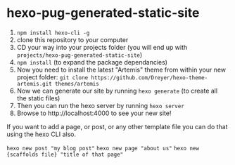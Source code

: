 # hexo-pug-generated-static-site

1. `npm install hexo-cli -g`
2. clone this repository to your computer
3. CD your way into your projects folder (you will end up with `projects/hexo-pug-generated-static-site`)
2. `npm install` (to expand the package dependancies)
3. Now you need to install the latest "Artemis" theme from within your new project folder: `git clone https://github.com/Dreyer/hexo-theme-artemis.git themes/artemis`
3. Now we can generate our site by running `hexo generate` (to create all the static files)
4. Then you can run the hexo server by running `hexo server`
5. Browse to http://localhost:4000 to see your new site!

If you want to add a page, or post, or any other template file you can do that using the hexo CLI also.

`hexo new post "my blog post"`
`hexo new page "about us"`
`hexo new {scaffolds file} "title of that page"`
